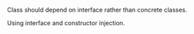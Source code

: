 Class should depend on interface rather than concrete classes.

Using interface and constructor injection.